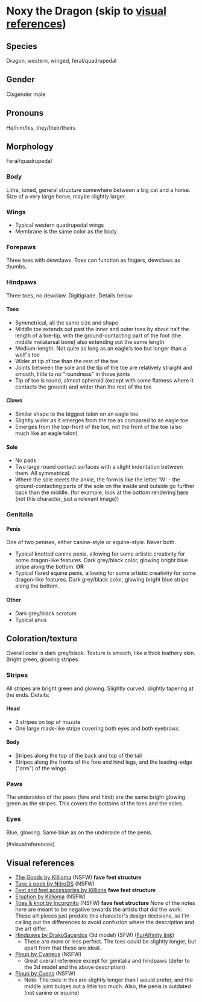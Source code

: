 # Noxy the Dragon (skip to [visual references](https://github.com/noxypaws/furry-stuff/blob/master/fursonas/dragon.md#visual-references))

## Species
Dragon, western, winged, feral/quadrupedal


## Gender
Cisgender male


## Pronouns
He/him/his, they/their/theirs


## Morphology
Feral/quadrupedal

### Body
Lithe, toned, general structure somewhere between a big cat and a horse. Size of a very large horse, maybe slightly larger.

### Wings
* Typical western quadrupedal wings
* Membrane is the same color as the body

### Forepaws
Three toes with dewclaws. Toes can function as fingers, dewclaws as thumbs.

### Hindpaws
Three toes, no dewclaw. Digitigrade. Details below:

#### Toes
* Symmetrical, all the same size and shape
* Middle toe extends out past the inner and outer toes by about half the length of a toe-tip, with the ground-contacting part of the foot (the middle metatarsal bone) also extending out the same length
* Medium-length. Not quite as long as an eagle's toe but longer than a wolf's toe
* Wider at tip of toe than the rest of the toe
* Joints between the sole and the tip of the toe are relatively straight and smooth, little to no "roundness" in those joints
* Tip of toe is round, almost spheroid (except with some flatness where it contacts the ground) and wider than the rest of the toe 

#### Claws
* Similar shape to the biggest talon on an eagle toe
* Slightly wider as it emerges from the toe as compared to an eagle toe
* Emerges from the top-front of the toe, not the front of the toe (also much like an eagle talon)

#### Sole
* No pads
* Two large round contact surfaces with a slight indentation between them. All symmetrical.
* Where the sole meets the ankle, the form is like the letter 'W' - the ground-contacting parts of the sole on the inside and outside go further back than the middle. (for example, look at the bottom rendering [here](https://www.furaffinity.net/view/24825327/) (not this character, just a relevant image))

### Genitalia

#### Penis
One of two penises, either canine-style or equine-style. Never both.
* Typical knotted canine penis, allowing for some artistic creativity for some dragon-like features. Dark grey/black color, glowing bright blue stripe along the bottom.
**OR**
* Typical flared equine penis, allowing for some artistic creativity for some dragon-like features. Dark grey/black color, glowing bright blue stripe along the bottom.

#### Other
* Dark grey/black scrotum
* Typical anus


## Coloration/texture
Overall color is dark grey/black. Texture is smooth, like a thick leathery skin. Bright green, glowing stripes.

### Stripes
All stripes are bright green and glowing. Slightly curved, slightly tapering at the ends. Details:

#### Head
* 3 stripes on top of muzzle
* One large mask-like stripe covering both eyes and both eyebrows

#### Body
* Stripes along the top of the back and top of the tail
* Stripes along the fronts of the fore and hind legs, and the leading-edge ("arm") of the wings

### Paws
The undersides of the paws (fore and hind) are the same bright glowing green as the stripes. This covers the bottoms of the toes and the soles.

### Eyes
Blue, glowing. Same blue as on the underside of the penis.

(#visualreferences)
## Visual references
* [The Goods by Killioma](https://www.furaffinity.net/view/31423472/) (NSFW) **fave feet structure**
* [Take a peek by NitroDS](https://www.furaffinity.net/view/31424535/) (NSFW)
* [Feet and feet accessories by Killiona](https://www.furaffinity.net/view/33417309/) **fave feet structure**
* [Eruption by Killioma](https://www.furaffinity.net/view/33417281/) (NSFW)
* [Toes & knot by Incorgnito](https://www.furaffinity.net/view/33417486/) (NSFW) **fave feet structure**
None of the notes here are meant to be negative towards the artists that did the work. These art pieces just predate this character's design decisions, so I'm calling out the differences to avoid confusion where the description and the art differ.
* [Hindpaws by DrakoSacerdos](https://sketchfab.com/3d-models/noxal-paws-b556178f3a424aa5ab3424c3048f8aca) (3d model) (SFW) ([FurAffinity link](https://www.furaffinity.net/view/29672509/))
  * These are more or less perfect. The toes could be slightly longer, but apart from that these are ideal.
* [Pinup by Cyaneus](https://www.furaffinity.net/view/293225/) (NSFW)
  * Great overall reference except for genitalia and hindpaws (defer to the 3d model and the above description)
* [Pinup by Ovens](https://www.furaffinity.net/view/14532738/) (NSFW)
  * Note: The toes in this are slightly longer than I would prefer, and the middle joint bulges out a little too much. Also, the penis is outdated (not canine or equine)
